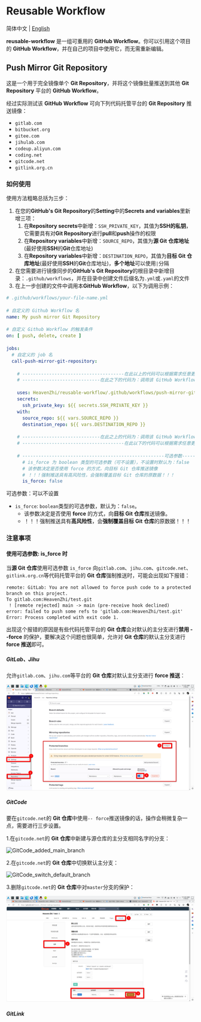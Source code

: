 # Reusable Workflow

简体中文 | [English](./README.en.md)

**reusable-workflow** 是一组可重用的 **GitHub Workflow**。你可以引用这个项目的 **GitHub Workflow**，并在自己的项目中使用它，而无需重新编辑。

## Push Mirror Git Repository

这是一个用于完全镜像单个 **Git Repository**，并将这个镜像批量推送到其他 **Git Repository** 平台的 **GitHub Workflow**。

经过实际测试该 **GitHub Workflow** 可向下列代码托管平台的 **Git Repository** 推送镜像：

- `gitlab.com`
- `bitbucket.org`
- `gitee.com`
- `jihulab.com`
- `codeup.aliyun.com`
- `coding.net`
- `gitcode.net`
- `gitlink.org.cn`

### 如何使用

使用方法粗略总括为三步：

1. 在您的**GitHub's Git Repository**的**Setting**中的**Secrets and variables**里新增三项：
   1. 在**Repository secrets**中新增：`SSH_PRIVATE_KEY`，其值为**SSH的私钥**，它需要具有对**Git Repository**进行**pull**和**push**操作的权限
   2. 在**Repository variables**中新增：`SOURCE_REPO`，其值为**源 Git 仓库地址**(最好使用**SSH**的**Git**仓库地址)
   3. 在**Repository variables**中新增：`DESTINATION_REPO`，其值为**目标 Git 仓库地址**(最好使用**SSH**的**Git**仓库地址)，**多个地址**可以使用`|`分隔
2. 在您需要进行镜像同步的**GitHub's Git Repository**的根目录中新增目录：`.github/workflows`，并在目录中创建文件后缀名为`.yml`或`.yaml`的文件
3. 在上一步创建的文件中调用本**GitHub Workflow**，以下为调用示例：

```yml
# .github/workflows/your-file-name.yml

# 自定义的 Github Workflow 名
name: My push mirror Git Repository

# 自定义 Github Workflow 的触发条件
on: [ push, delete, create ]

jobs:
  # 自定义的 job 名
  call-push-mirror-git-repository:

    # --------------------------------------在此以上的代码可以根据需求任意更改--------------------------------------
    # -----------------------------在此之下的代码为：调用该 GitHub Workflow 的核心步骤（不能更改）-----------------------------

    uses: HeavenZhi/reusable-workflow/.github/workflows/push-mirror-git-repository.yml@main
    secrets:
      ssh_private_key: ${{ secrets.SSH_PRIVATE_KEY }}
    with:
      source_repo: ${{ vars.SOURCE_REPO }}
      destination_repo: ${{ vars.DESTINATION_REPO }}

    # -----------------------------在此之上的代码为：调用该 GitHub Workflow 的核心步骤（不能更改）-----------------------------
    # --------------------------------------在此以下的代码可以根据需求任意更改--------------------------------------

    # -----------------------------------------------------可选参数-----------------------------------------------------
      # is_force 为 boolean 类型的可选参数（可不设置），不设置时默认为：false
      # 该参数决定是否使用 force 的方式，向目标 Git 仓库推送镜像
      # ！！！强制推送具有高风险性，会强制覆盖目标 Git 仓库的原数据！！！
      is_force: false
```

可选参数：可以不设置

- `is_force`: `boolean`类型的可选参数，默认为：`false`。
  - 该参数决定是否使用 **force** 的方式，向**目标 Git 仓库**推送镜像。
  - ！！！强制推送具有**高风险性**，会**强制覆盖目标 Git 仓库**的原数据！！！

### 注意事项

#### 使用可选参数: is_force 时

当**源 Git 仓库**使用可选参数 `is_force` 向`gitlab.com`、`jihu.com`、`gitcode.net`、`gitlink.org.cn`等代码托管平台的 **Git 仓库**强制推送时，可能会出现如下报错：

```shell
remote: GitLab: You are not allowed to force push code to a protected branch on this project.
To gitlab.com:HeavenZhi/test.git
 ! [remote rejected] main -> main (pre-receive hook declined)
error: failed to push some refs to 'gitlab.com:HeavenZhi/test.git'
Error: Process completed with exit code 1.
```

出现这个报错的原因是有些代码托管平台的 **Git 仓库**会对默认的主分支进行**禁用 --force** 的保护，要解决这个问题也很简单，允许对 **Git 仓库**的默认主分支进行 **force 推送**即可。

##### GitLab、Jihu

允许`gitlab.com`、`jihu.com`等平台的 **Git 仓库**对默认主分支进行 **force 推送**：

![GitLab_config_force](image/GitLab_config_force.png)

##### GitCode

要在`gitcode.net`的 **Git 仓库**中使用`-- force`推送镜像的话，操作会稍微复杂一点，需要进行三步设置。

1.在`gitcode.net`的 **Git 仓库**中新建与源仓库的主分支相同名字的分支：

![GitCode_added_main_branch]()

2.在`gitcode.net`的 **Git 仓库**中切换默认主分支：

![GitCode_switch_default_branch]()

3.删除`gitcode.net`的 **Git 仓库**中对`master`分支的保护：

![GitCode_move_protection](image/GitCode_move_protection.png)

##### GitLink

